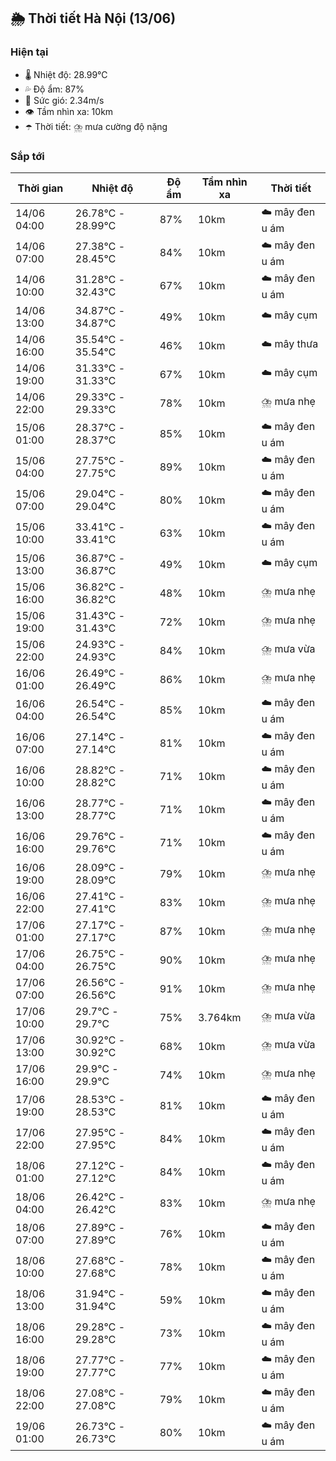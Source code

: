## 🌦️ Thời tiết Hà Nội (13/06)

### Hiện tại

- 🌡️ Nhiệt độ: 28.99℃
- 💦 Độ ẩm: 87%
- 💨 Sức gió: 2.34m/s
- 👁️ Tầm nhìn xa: 10km
- ☂️ Thời tiết: ⛈️ mưa cường độ nặng

### Sắp tới

| Thời gian | Nhiệt độ | Độ ẩm | Tầm nhìn xa | Thời tiết |
| --- | --- | --- | --- | --- |
| 14/06 04:00 | 26.78℃ - 28.99℃ | 87% | 10km | ☁️ mây đen u ám |
| 14/06 07:00 | 27.38℃ - 28.45℃ | 84% | 10km | ☁️ mây đen u ám |
| 14/06 10:00 | 31.28℃ - 32.43℃ | 67% | 10km | ☁️ mây đen u ám |
| 14/06 13:00 | 34.87℃ - 34.87℃ | 49% | 10km | ☁️ mây cụm |
| 14/06 16:00 | 35.54℃ - 35.54℃ | 46% | 10km | ☁️ mây thưa |
| 14/06 19:00 | 31.33℃ - 31.33℃ | 67% | 10km | ☁️ mây cụm |
| 14/06 22:00 | 29.33℃ - 29.33℃ | 78% | 10km | ⛈️ mưa nhẹ |
| 15/06 01:00 | 28.37℃ - 28.37℃ | 85% | 10km | ☁️ mây đen u ám |
| 15/06 04:00 | 27.75℃ - 27.75℃ | 89% | 10km | ☁️ mây đen u ám |
| 15/06 07:00 | 29.04℃ - 29.04℃ | 80% | 10km | ☁️ mây đen u ám |
| 15/06 10:00 | 33.41℃ - 33.41℃ | 63% | 10km | ☁️ mây đen u ám |
| 15/06 13:00 | 36.87℃ - 36.87℃ | 49% | 10km | ☁️ mây cụm |
| 15/06 16:00 | 36.82℃ - 36.82℃ | 48% | 10km | ⛈️ mưa nhẹ |
| 15/06 19:00 | 31.43℃ - 31.43℃ | 72% | 10km | ⛈️ mưa nhẹ |
| 15/06 22:00 | 24.93℃ - 24.93℃ | 84% | 10km | ⛈️ mưa vừa |
| 16/06 01:00 | 26.49℃ - 26.49℃ | 86% | 10km | ⛈️ mưa nhẹ |
| 16/06 04:00 | 26.54℃ - 26.54℃ | 85% | 10km | ☁️ mây đen u ám |
| 16/06 07:00 | 27.14℃ - 27.14℃ | 81% | 10km | ☁️ mây đen u ám |
| 16/06 10:00 | 28.82℃ - 28.82℃ | 71% | 10km | ☁️ mây đen u ám |
| 16/06 13:00 | 28.77℃ - 28.77℃ | 71% | 10km | ☁️ mây đen u ám |
| 16/06 16:00 | 29.76℃ - 29.76℃ | 71% | 10km | ☁️ mây đen u ám |
| 16/06 19:00 | 28.09℃ - 28.09℃ | 79% | 10km | ⛈️ mưa nhẹ |
| 16/06 22:00 | 27.41℃ - 27.41℃ | 83% | 10km | ⛈️ mưa nhẹ |
| 17/06 01:00 | 27.17℃ - 27.17℃ | 87% | 10km | ⛈️ mưa nhẹ |
| 17/06 04:00 | 26.75℃ - 26.75℃ | 90% | 10km | ⛈️ mưa nhẹ |
| 17/06 07:00 | 26.56℃ - 26.56℃ | 91% | 10km | ⛈️ mưa nhẹ |
| 17/06 10:00 | 29.7℃ - 29.7℃ | 75% | 3.764km | ⛈️ mưa vừa |
| 17/06 13:00 | 30.92℃ - 30.92℃ | 68% | 10km | ⛈️ mưa vừa |
| 17/06 16:00 | 29.9℃ - 29.9℃ | 74% | 10km | ⛈️ mưa nhẹ |
| 17/06 19:00 | 28.53℃ - 28.53℃ | 81% | 10km | ☁️ mây đen u ám |
| 17/06 22:00 | 27.95℃ - 27.95℃ | 84% | 10km | ☁️ mây đen u ám |
| 18/06 01:00 | 27.12℃ - 27.12℃ | 84% | 10km | ☁️ mây đen u ám |
| 18/06 04:00 | 26.42℃ - 26.42℃ | 83% | 10km | ⛈️ mưa nhẹ |
| 18/06 07:00 | 27.89℃ - 27.89℃ | 76% | 10km | ☁️ mây đen u ám |
| 18/06 10:00 | 27.68℃ - 27.68℃ | 78% | 10km | ☁️ mây đen u ám |
| 18/06 13:00 | 31.94℃ - 31.94℃ | 59% | 10km | ☁️ mây đen u ám |
| 18/06 16:00 | 29.28℃ - 29.28℃ | 73% | 10km | ☁️ mây đen u ám |
| 18/06 19:00 | 27.77℃ - 27.77℃ | 77% | 10km | ☁️ mây đen u ám |
| 18/06 22:00 | 27.08℃ - 27.08℃ | 79% | 10km | ☁️ mây đen u ám |
| 19/06 01:00 | 26.73℃ - 26.73℃ | 80% | 10km | ☁️ mây đen u ám |
